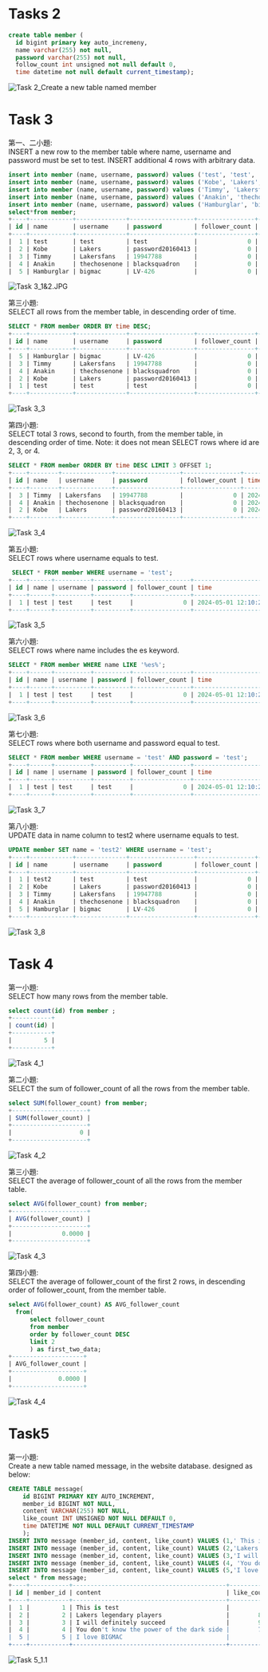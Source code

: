 # Tasks 2
```sql
create table member (
  id bigint primary key auto_incremeny,
  name varchar(255) not null,
  password varchar(255) not null,
  follow_count int unsigned not null default 0,
  time datetime not null default current_timestamp);
```
![Task 2_Create a new table named member](https://github.com/ssTKuo/Welp-Phase-1/blob/main/Week5/Task%202_Create%20a%20new%20table%20named%20member.JPG?raw=true)

# Task 3
第一、二小題:  
INSERT a new row to the member table where name, username and password must
be set to test. INSERT additional 4 rows with arbitrary data.
```sql
insert into member (name, username, password) values ('test', 'test', 'test');
insert into member (name, username, password) values ('Kobe', 'Lakers', 'password20160413');
insert into member (name, username, password) values ('Timmy', 'Lakersfans', '19947788');
insert into member (name, username, password) values ('Anakin', 'thechosenone', 'blacksquadron');
insert into member (name, username, password) values ('Hamburglar', 'bigmac', 'LV-426');
select*from member;
+----+------------+--------------+------------------+----------------+---------------------+
| id | name       | username     | password         | follower_count | time                |
+----+------------+--------------+------------------+----------------+---------------------+
|  1 | test       | test         | test             |              0 | 2024-05-01 12:10:24 |
|  2 | Kobe       | Lakers       | password20160413 |              0 | 2024-05-01 13:43:16 |
|  3 | Timmy      | Lakersfans   | 19947788         |              0 | 2024-05-01 14:08:05 |
|  4 | Anakin     | thechosenone | blacksquadron    |              0 | 2024-05-01 14:08:05 |
|  5 | Hamburglar | bigmac       | LV-426           |              0 | 2024-05-01 14:08:12 |
```
![Task 3_1&2.JPG](https://github.com/ssTKuo/Welp-Phase-1/blob/main/Week5/Task%203_1%262.JPG?raw=true)

第三小題:  
 SELECT all rows from the member table, in descending order of time.
```sql
SELECT * FROM member ORDER BY time DESC;
+----+------------+--------------+------------------+----------------+---------------------+
| id | name       | username     | password         | follower_count | time                |
+----+------------+--------------+------------------+----------------+---------------------+
|  5 | Hamburglar | bigmac       | LV-426           |              0 | 2024-05-01 14:08:12 |
|  3 | Timmy      | Lakersfans   | 19947788         |              0 | 2024-05-01 14:08:05 |
|  4 | Anakin     | thechosenone | blacksquadron    |              0 | 2024-05-01 14:08:05 |
|  2 | Kobe       | Lakers       | password20160413 |              0 | 2024-05-01 13:43:16 |
|  1 | test       | test         | test             |              0 | 2024-05-01 12:10:24 |
+----+------------+--------------+------------------+----------------+---------------------+
```
![Task 3_3](https://github.com/ssTKuo/Welp-Phase-1/blob/main/Week5/Task%203_3.JPG?raw=true)

第四小題:   
SELECT total 3 rows, second to fourth, from the member table, in descending order
of time. Note: it does not mean SELECT rows where id are 2, 3, or 4.
```sql
SELECT * FROM member ORDER BY time DESC LIMIT 3 OFFSET 1;
+----+--------+--------------+------------------+----------------+---------------------+
| id | name   | username     | password         | follower_count | time                |
+----+--------+--------------+------------------+----------------+---------------------+
|  3 | Timmy  | Lakersfans   | 19947788         |              0 | 2024-05-01 14:08:05 |
|  4 | Anakin | thechosenone | blacksquadron    |              0 | 2024-05-01 14:08:05 |
|  2 | Kobe   | Lakers       | password20160413 |              0 | 2024-05-01 13:43:16 |
+----+--------+--------------+------------------+----------------+---------------------+
```
![Task 3_4](https://github.com/ssTKuo/Welp-Phase-1/blob/main/Week5/Task%203_4.JPG?raw=true)

第五小題:   
SELECT rows where username equals to test.
```sql
 SELECT * FROM member WHERE username = 'test';
+----+------+----------+----------+----------------+---------------------+
| id | name | username | password | follower_count | time                |
+----+------+----------+----------+----------------+---------------------+
|  1 | test | test     | test     |              0 | 2024-05-01 12:10:24 |
+----+------+----------+----------+----------------+---------------------+
```
![Task 3_5](https://github.com/ssTKuo/Welp-Phase-1/blob/main/Week5/Task%203_5.JPG?raw=true)

第六小題:   
 SELECT rows where name includes the es keyword.
```sql
SELECT * FROM member WHERE name LIKE '%es%';
+----+------+----------+----------+----------------+---------------------+
| id | name | username | password | follower_count | time                |
+----+------+----------+----------+----------------+---------------------+
|  1 | test | test     | test     |              0 | 2024-05-01 12:10:24 |
+----+------+----------+----------+----------------+---------------------+
```
![Task 3_6](https://github.com/ssTKuo/Welp-Phase-1/blob/main/Week5/Task%203_6.JPG?raw=true)

第七小題:   
SELECT rows where both username and password equal to test.
```sql
SELECT * FROM member WHERE username = 'test' AND password = 'test';
+----+------+----------+----------+----------------+---------------------+
| id | name | username | password | follower_count | time                |
+----+------+----------+----------+----------------+---------------------+
|  1 | test | test     | test     |              0 | 2024-05-01 12:10:24 |
+----+------+----------+----------+----------------+---------------------+
```
![Task 3_7](https://github.com/ssTKuo/Welp-Phase-1/blob/main/Week5/Task%203_7.JPG?raw=true)

第八小題:   
UPDATE data in name column to test2 where username equals to test.
```sql
UPDATE member SET name = 'test2' WHERE username = 'test';
+----+------------+--------------+------------------+----------------+---------------------+
| id | name       | username     | password         | follower_count | time                |
+----+------------+--------------+------------------+----------------+---------------------+
|  1 | test2      | test         | test             |              0 | 2024-05-01 12:10:24 |
|  2 | Kobe       | Lakers       | password20160413 |              0 | 2024-05-01 13:43:16 |
|  3 | Timmy      | Lakersfans   | 19947788         |              0 | 2024-05-01 14:08:05 |
|  4 | Anakin     | thechosenone | blacksquadron    |              0 | 2024-05-01 14:08:05 |
|  5 | Hamburglar | bigmac       | LV-426           |              0 | 2024-05-01 14:08:12 |
+----+------------+--------------+------------------+----------------+---------------------+
```
![Task 3_8](https://github.com/ssTKuo/Welp-Phase-1/blob/main/Week5/Task%203_8.JPG?raw=true)

# Task 4
第一小題:   
SELECT how many rows from the member table.
```sql
select count(id) from member ;
+-----------+
| count(id) |
+-----------+
|         5 |
+-----------+
```
![Task 4_1](https://github.com/ssTKuo/Welp-Phase-1/blob/main/Week5/Task%204_1.JPG?raw=true)

第二小題:   
SELECT the sum of follower_count of all the rows from the member table.
```sql
select SUM(follower_count) from member;
+---------------------+
| SUM(follower_count) |
+---------------------+
|                   0 |
+---------------------+
```
![Task 4_2](https://github.com/ssTKuo/Welp-Phase-1/blob/main/Week5/Task%204_2.JPG?raw=true)

第三小題:   
SELECT the average of follower_count of all the rows from the member table.
```sql
select AVG(follower_count) from member;
+---------------------+
| AVG(follower_count) |
+---------------------+
|              0.0000 |
+---------------------+
```
![Task 4_3](https://github.com/ssTKuo/Welp-Phase-1/blob/main/Week5/Task%204_3.JPG?raw=true)

第四小題:   
SELECT the average of follower_count of the first 2 rows, in descending order of
follower_count, from the member table.
```sql
select AVG(follower_count) AS AVG_follower_count
  from(
      select follower_count
      from member
      order by follower_count DESC
      limit 2
      ) as first_two_data;
+--------------------+
| AVG_follower_count |
+--------------------+
|             0.0000 |
+--------------------+
```
![Task 4_4](https://github.com/ssTKuo/Welp-Phase-1/blob/main/Week5/Task%204_4.JPG?raw=true)


# Task5
第一小題:   
Create a new table named message, in the website database. designed as below:
```sql
CREATE TABLE message(
    id BIGINT PRIMARY KEY AUTO_INCREMENT,
    member_id BIGINT NOT NULL,
    content VARCHAR(255) NOT NULL,
    like_count INT UNSIGNED NOT NULL DEFAULT 0,
    time DATETIME NOT NULL DEFAULT CURRENT_TIMESTAMP
    );
INSERT INTO message (member_id, content, like_count) VALUES (1,' This is test',5);
INSERT INTO message (member_id, content, like_count) VALUES (2,'Lakers legendary players',824);
INSERT INTO message (member_id, content, like_count) VALUES (3,'I will definitely succeed',999);
INSERT INTO message (member_id, content, like_count) VALUES (4, 'You don''t know the power of the dark side', 789)
INSERT INTO message (member_id, content, like_count) VALUES (5,'I love BIGMAC',7);
select * from message;
+----+-----------+-------------------------------------------+------------+---------------------+
| id | member_id | content                                   | like_count | time                |
+----+-----------+-------------------------------------------+------------+---------------------+
|  1 |         1 | This is test                              |          5 | 2024-05-02 20:26:03 |
|  2 |         2 | Lakers legendary players                  |        824 | 2024-05-02 20:41:23 |
|  3 |         3 | I will definitely succeed                 |        999 | 2024-05-02 20:42:35 |
|  4 |         4 | You don't know the power of the dark side |        789 | 2024-05-02 20:55:37 |
|  5 |         5 | I love BIGMAC                             |          7 | 2024-05-02 21:04:10 |
+----+-----------+-------------------------------------------+------------+---------------------+
```
![Task 5_1.1](https://github.com/your-username/your-repository/blob/main/path/to/Task%205_1.1%28showbothtables%29.JPG?raw=true)





















